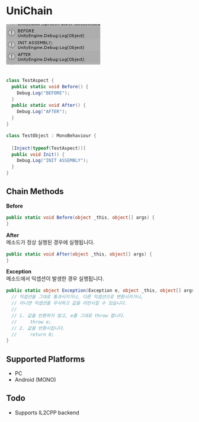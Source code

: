 UniChain
====

![img](img.PNG)
<br>
<br>

```cs
class TestAspect {
  public static void Before() {
    Debug.Log("BEFORE");
  }
  public static void After() {
    Debug.Log("AFTER");
  }
}
```
```cs
class TestObject : MonoBehaviour {

  [Inject(typeof(TestAspect))]
  public void Init() {
    Debug.Log("INIT ASSEMBLY");
  }
}
```

Chain Methods
----
__Before__
```cs
public static void Before(object _this, object[] args) {
}
```

__After__<br>
메소드가 정상 실행된 경우에 실행됩니다.
```cs
public static void After(object _this, object[] args) {
}
```

__Exception__<br>
메소드에서 익셉션이 발생한 경우 실행됩니다.
```cs
public static object Exception(Exception e, object _this, object[] args) {
  // 익셉션을 그대로 통과시키거나, 다른 익셉션으로 변환시키거나,
  // 아니면 익셉션을 무시하고 값을 리턴시킬 수 있습니다.
  // 
  // 1. 값을 반환하지 않고, e를 그대로 throw 합니다.
  //     throw e;
  // 2. 값을 반환시킵니다.
  //     return 0;
}
```

Supported Platforms
----
* PC
* Android (MONO)

Todo
----
* Supports IL2CPP backend
